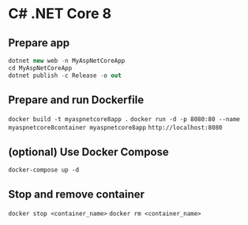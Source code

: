 # C# .NET Core 8

## Prepare app

```csharp
dotnet new web -n MyAspNetCoreApp
cd MyAspNetCoreApp
dotnet publish -c Release -o out
```

## Prepare and run Dockerfile

`docker build -t myaspnetcore8app .`
`docker run -d -p 8080:80 --name myaspnetcore8container myaspnetcore8app`
`http://localhost:8080`

## (optional) Use Docker Compose

`docker-compose up -d`

## Stop and remove container

`docker stop <container_name>`
`docker rm <container_name>`
